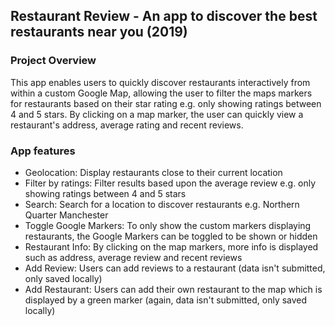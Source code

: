 ## Restaurant Review - An app to discover the best restaurants near you (2019)
### Project Overview
This app enables users to quickly discover restaurants interactively from within a custom Google Map, allowing the user to filter the maps markers for restaurants based on their star rating e.g. only showing ratings between 4 and 5 stars. By clicking on a map marker, the user can quickly view a restaurant's address, average rating and recent reviews.

### App features
- Geolocation: Display restaurants close to their current location
- Filter by ratings: Filter results based upon the average review e.g. only showing ratings between 4 and 5 stars
- Search: Search for a location to discover restaurants e.g. Northern Quarter Manchester
- Toggle Google Markers: To only show the custom markers displaying restaurants, the Google Markers can be toggled to be shown or hidden
- Restaurant Info: By clicking on the map markers, more info is displayed such as address, average review and recent reviews
- Add Review: Users can add reviews to a restaurant (data isn't submitted, only saved locally)
- Add Restaurant: Users can add their own restaurant to the map which is displayed by a green marker (again, data isn't submitted, only saved locally)


